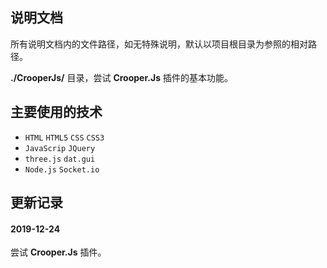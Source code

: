 ## 说明文档

所有说明文档内的文件路径，如无特殊说明，默认以项目根目录为参照的相对路径。

**./CrooperJs/** 目录，尝试 **Crooper.Js** 插件的基本功能。

## 主要使用的技术

- `HTML` `HTML5` `CSS` `CSS3`
- `JavaScrip` `JQuery`
- `three.js` `dat.gui`
- `Node.js` `Socket.io`

## 更新记录

#### 2019-12-24

尝试 **Crooper.Js** 插件。
